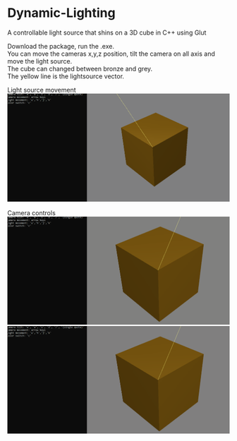 # Dynamic-Lighting
A controllable light source that shins on a 3D cube in C++ using Glut

Download the package, run the .exe.  
You can move the cameras x,y,z position, tilt the camera on all axis and move the light source.  
The cube can changed between bronze and grey.  
The yellow line is the lightsource vector.  


Light source movement
![](pictures/lightMoveChange.gif)

Camera controls
![](pictures/cameraMove.gif)
![](pictures/cameraTilt.gif)



